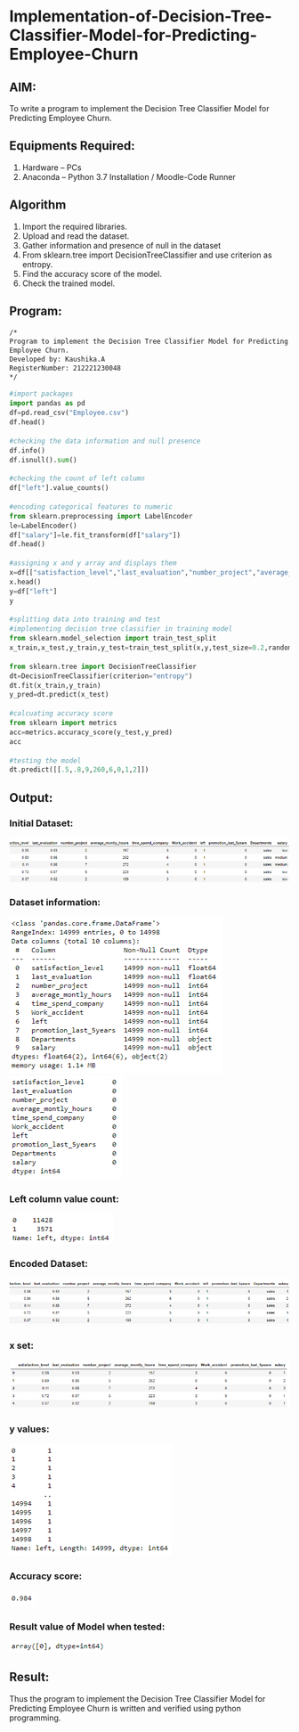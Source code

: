 # Implementation-of-Decision-Tree-Classifier-Model-for-Predicting-Employee-Churn

## AIM:
To write a program to implement the Decision Tree Classifier Model for Predicting Employee Churn.

## Equipments Required:
1. Hardware – PCs
2. Anaconda – Python 3.7 Installation / Moodle-Code Runner

## Algorithm
1. Import the required libraries.
2. Upload and read the dataset.
3. Gather information and presence of null in the dataset
4. From sklearn.tree import DecisionTreeClassifier and use criterion as entropy.
5. Find the accuracy score of the model.
6. Check the trained model.
## Program:
```
/*
Program to implement the Decision Tree Classifier Model for Predicting Employee Churn.
Developed by: Kaushika.A
RegisterNumber: 212221230048
*/
```
```python
#import packages
import pandas as pd
df=pd.read_csv("Employee.csv")
df.head()

#checking the data information and null presence
df.info()
df.isnull().sum()

#checking the count of left column
df["left"].value_counts()

#encoding categorical features to numeric
from sklearn.preprocessing import LabelEncoder
le=LabelEncoder()
df["salary"]=le.fit_transform(df["salary"])
df.head()

#assigning x and y array and displays them
x=df[["satisfaction_level","last_evaluation","number_project","average_montly_hours","time_spend_company","Work_accident","promotion_last_5years","salary"]]
x.head()
y=df["left"]
y

#splitting data into training and test
#implementing decision tree classifier in training model
from sklearn.model_selection import train_test_split
x_train,x_test,y_train,y_test=train_test_split(x,y,test_size=0.2,random_state=100)

from sklearn.tree import DecisionTreeClassifier
dt=DecisionTreeClassifier(criterion="entropy")
dt.fit(x_train,y_train)
y_pred=dt.predict(x_test)

#calcuating accuracy score
from sklearn import metrics
acc=metrics.accuracy_score(y_test,y_pred)
acc

#testing the model
dt.predict([[.5,.8,9,260,6,0,1,2]])
```

## Output:
### Initial Dataset:
![](o1.png)
### Dataset information:
![](o2.png)
![](o3.png)
### Left column value count:
![](o4.png)
### Encoded Dataset:
![](o5.png)
### x set:
![](o6.png)
### y values:
![](o7.png)
### Accuracy score:
![](o8.png)
### Result value of Model when tested:
![](o9.png)


## Result:
Thus the program to implement the  Decision Tree Classifier Model for Predicting Employee Churn is written and verified using python programming.
